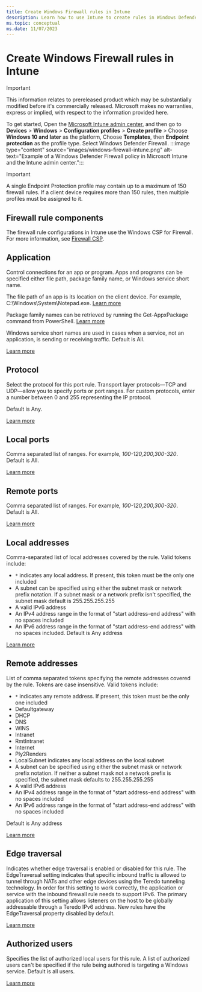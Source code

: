 ```yaml
---
title: Create Windows Firewall rules in Intune 
description: Learn how to use Intune to create rules in Windows Defender Firewall with Advanced Security. Start by creating a profile in Device Configuration in Intune.
ms.topic: conceptual
ms.date: 11/07/2023
---
```


# Create Windows Firewall rules in Intune

>[!IMPORTANT]
>This information relates to prereleased product which may be substantially modified before it's commercially released. Microsoft makes no warranties, express or implied, with respect to the information provided here.

To get started, Open the [Microsoft Intune admin center](https://go.microsoft.com/fwlink/?linkid=2109431), and then go to **Devices** > **Windows** > **Configuration profiles** > **Create profile** > Choose **Windows 10 and later** as the platform, Choose **Templates**, then **Endpoint protection** as the profile type.
Select Windows Defender Firewall.
:::image type="content" source="images/windows-firewall-intune.png" alt-text="Example of a Windows Defender Firewall policy in Microsoft Intune and the Intune admin center.":::

>[!IMPORTANT]
>A single Endpoint Protection profile may contain up to a maximum of 150 firewall rules. If a client device requires more than 150 rules, then multiple profiles must be assigned to it.

## Firewall rule components

The firewall rule configurations in Intune use the Windows CSP for Firewall. For more information, see [Firewall CSP](/windows/client-management/mdm/firewall-csp).

## Application

Control connections for an app or program.
Apps and programs can be specified either file path, package family name, or Windows service short name.

The file path of an app is its location on the client device.
For example, C:\Windows\System\Notepad.exe.
[Learn more](/windows/client-management/mdm/firewall-csp#filepath)

Package family names can be retrieved by running the Get-AppxPackage command from PowerShell.
[Learn more](https://aka.ms/intunefirewallPackageNameFromPowerShell)

Windows service short names are used in cases when a service, not an application, is sending or receiving traffic.
Default is All.

[Learn more](/windows/client-management/mdm/firewall-csp#servicename)

## Protocol

Select the protocol for this port rule. Transport layer protocols—TCP and UDP—allow you to specify ports or port ranges. For custom protocols, enter a number between 0 and 255 representing the IP protocol.

Default is Any.

[Learn more](/windows/client-management/mdm/firewall-csp#protocol)

## Local ports

Comma separated list of ranges. For example, *100-120,200,300-320*. Default is All.

[Learn more](/windows/client-management/mdm/firewall-csp#localportranges)

## Remote ports

Comma separated list of ranges. For example, *100-120,200,300-320*. Default is All.

[Learn more](/windows/client-management/mdm/firewall-csp#remoteportranges)

## Local addresses

Comma-separated list of local addresses covered by the rule. Valid tokens include:

- `*` indicates any local address. If present, this token must be the only one included
- A subnet can be specified using either the subnet mask or network prefix notation. If a subnet mask or a network prefix isn't specified, the subnet mask default is 255.255.255.255
- A valid IPv6 address
- An IPv4 address range in the format of "start address-end address" with no spaces included
- An IPv6 address range in the format of "start address-end address" with no spaces included. Default is Any address

[Learn more](/windows/client-management/mdm/firewall-csp#localaddressranges)

## Remote addresses

List of comma separated tokens specifying the remote addresses covered by the rule. Tokens are case insensitive. Valid tokens include:

- `*` indicates any remote address. If present, this token must be the only one included
- Defaultgateway
- DHCP
- DNS
- WINS
- Intranet
- RmtIntranet
- Internet
- Ply2Renders
- LocalSubnet indicates any local address on the local subnet
- A subnet can be specified using either the subnet mask or network prefix notation. If neither a subnet mask not a network prefix is specified, the subnet mask defaults to 255.255.255.255
- A valid IPv6 address
- An IPv4 address range in the format of "start address-end address" with no spaces included
- An IPv6 address range in the format of "start address-end address" with no spaces included

Default is Any address

[Learn more](https://aka.ms/intunefirewallremotaddressrule)

## Edge traversal

Indicates whether edge traversal is enabled or disabled for this rule. The EdgeTraversal setting indicates that specific inbound traffic is allowed to tunnel through NATs and other edge devices using the Teredo tunneling technology. In order for this setting to work correctly, the application or service with the inbound firewall rule needs to support IPv6. The primary application of this setting allows listeners on the host to be globally addressable through a Teredo IPv6 address. New rules have the EdgeTraversal property disabled by default.

[Learn more](/windows/client-management/mdm/firewall-csp#edgetraversal)

## Authorized users

Specifies the list of authorized local users for this rule. A list of authorized users can't be specified if the rule being authored is targeting a Windows service. Default is all users.

[Learn more](/windows/client-management/mdm/firewall-csp#localuserauthorizedlist)
